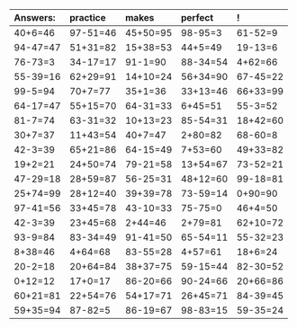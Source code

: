 | Answers: | practice | makes | perfect | ! |
| :--- | :--- | :--- | :--- | :--- |
| 40+6=46 | 97-51=46 | 45+50=95 | 98-95=3 | 61-52=9 | 
| 94-47=47 | 51+31=82 | 15+38=53 | 44+5=49 | 19-13=6 | 
| 76-73=3 | 34-17=17 | 91-1=90 | 88-34=54 | 4+62=66 | 
| 55-39=16 | 62+29=91 | 14+10=24 | 56+34=90 | 67-45=22 | 
| 99-5=94 | 70+7=77 | 35+1=36 | 33+13=46 | 66+33=99 | 
| 64-17=47 | 55+15=70 | 64-31=33 | 6+45=51 | 55-3=52 | 
| 81-7=74 | 63-31=32 | 10+13=23 | 85-54=31 | 18+42=60 | 
| 30+7=37 | 11+43=54 | 40+7=47 | 2+80=82 | 68-60=8 | 
| 42-3=39 | 65+21=86 | 64-15=49 | 7+53=60 | 49+33=82 | 
| 19+2=21 | 24+50=74 | 79-21=58 | 13+54=67 | 73-52=21 | 
| 47-29=18 | 28+59=87 | 56-25=31 | 48+12=60 | 99-18=81 | 
| 25+74=99 | 28+12=40 | 39+39=78 | 73-59=14 | 0+90=90 | 
| 97-41=56 | 33+45=78 | 43-10=33 | 75-75=0 | 46+4=50 | 
| 42-3=39 | 23+45=68 | 2+44=46 | 2+79=81 | 62+10=72 | 
| 93-9=84 | 83-34=49 | 91-41=50 | 65-54=11 | 55-32=23 | 
| 8+38=46 | 4+64=68 | 83-55=28 | 4+57=61 | 18+6=24 | 
| 20-2=18 | 20+64=84 | 38+37=75 | 59-15=44 | 82-30=52 | 
| 0+12=12 | 17+0=17 | 86-20=66 | 90-24=66 | 20+66=86 | 
| 60+21=81 | 22+54=76 | 54+17=71 | 26+45=71 | 84-39=45 | 
| 59+35=94 | 87-82=5 | 86-19=67 | 98-83=15 | 59-35=24 | 
